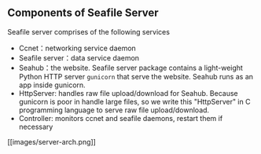 ## Components of Seafile Server

Seafile server comprises of the following services

* Ccnet：networking service daemon
* Seafile server：data service daemon
* Seahub：the website. Seafile server package contains a light-weight Python HTTP server `gunicorn` that serve the website. Seahub runs as an app inside gunicorn.
* HttpServer: handles raw file upload/download for Seahub. Because gunicorn is poor in handle large files, so we write this "HttpServer" in C programming language to serve raw file upload/download.
* Controller: monitors ccnet and seafile daemons, restart them if necessary

[[images/server-arch.png]]